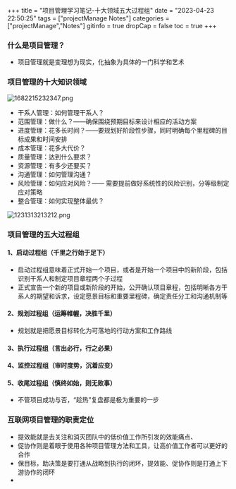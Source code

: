 +++
title = "项目管理学习笔记-十大领域五大过程组"
date = "2023-04-23 22:50:25"
tags = ["projectManage Notes"]
categories = ["projectManage","Notes"]
gitinfo = true
dropCap = false
toc = true
+++

### 什么是项目管理？

- 项目管理就是变理想为现实，化抽象为具体的一门科学和艺术

### 项目管理的十大知识领域

![1682215232347.png](/images/1682215232347.png)

- 干系人管理：如何管理干系人？
- 范围管理：做什么？——确保围绕预期目标来设计相应的活动方案
- 进度管理：花多长时间？——要规划好阶段性步骤，同时明确每个里程碑的目标成果和时间安排
- 成本管理：花多大代价？
- 质量管理：达到什么要求？
- 资源管理：有多少还要买？
- 沟通管理：如何管理沟通？
- 风险管理：如何应对风险？—— 需要提前做好系统性的风险识别，分等级制定应对策略
- 整合管理：如何实现整体最优？

![1231313213212.png](/images/1231313213212.png)

### 项目管理的五大过程组

#### 1、启动过程组（千里之行始于足下）

- 启动过程组意味着正式开始一个项目，或者是开始一个项目中的新阶段，包括识别干系人和制定项目章程两个子过程
- 正式宣告一个新的项目或新阶段的开始，公开确认项目章程，包括明晰各方干系人的期望和诉求，设定愿景目标和重要里程碑，确定责任分工和沟通机制等

#### 2、规划过程组（运筹帷幄，决胜千里）

- 规划就是把愿景目标转化为可落地的行动方案和工作路线

#### 3、执行过程组（言出必行，行之必果）

#### 4、监控过程组（审时度势，沉着应变）

#### 5、收尾过程组（慎终如始，则无败事）

- 不管项目成功与否，“趁热”复盘都是极为重要的一步

### 互联网项目管理的职责定位

- 提效能就是去关注和消灭团队中的低价值工作所引发的效能痛点、
- 促协作则是着眼于使用各种项目管理方法和工具，让高价值工作者可以更好的合作
- 保目标，助决策是要打通从战略到执行的闭环，提效能、促协作则是打通上下游协作的闭环
-
